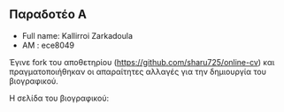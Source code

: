 
## Παραδοτέο Α

* Full name: Kallirroi Zarkadoula
* AM : ece8049

Έγινε fork του αποθετηρίου (https://github.com/sharu725/online-cv)  και πραγματοποιήθηκαν οι απαραίτητες αλλαγές για την δημιουργία του βιογραφικού.


Η σελίδα του βιογραφικού: 

